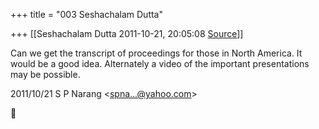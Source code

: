 +++
title = "003 Seshachalam Dutta"

+++
[[Seshachalam Dutta	2011-10-21, 20:05:08 [Source](https://groups.google.com/g/bvparishat/c/0sdIMqttDTE)]]





Can we get the transcript of proceedings for those in North America. It would be a good idea. Alternately a video of the important presentations may be possible.  
  

2011/10/21 S P Narang \<[spna...@yahoo.com]()\>



